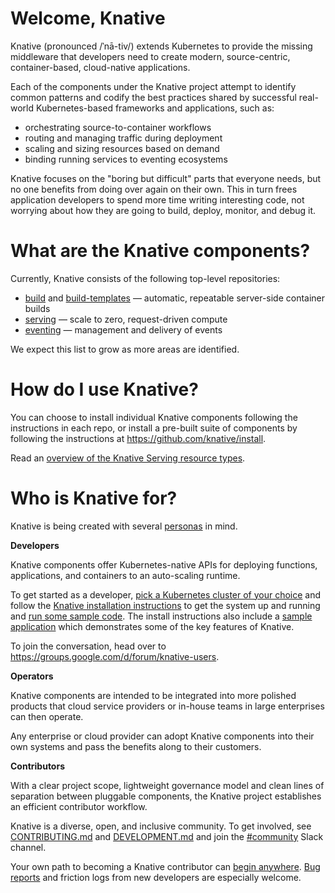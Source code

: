 # Welcome, Knative

Knative (pronounced /ˈnā-tiv/) extends Kubernetes to provide the
missing middleware that developers need to create modern,
source-centric, container-based, cloud-native applications.

Each of the components under the Knative project attempt to identify
common patterns and codify the best practices shared by successful
real-world Kubernetes-based frameworks and applications, such as:

- orchestrating source-to-container workflows
- routing and managing traffic during deployment
- scaling and sizing resources based on demand
- binding running services to eventing ecosystems

Knative focuses on the "boring but difficult" parts that everyone
needs, but no one benefits from doing over again on their own. This in
turn frees application developers to spend more time writing
interesting code, not worrying about how they are going to build,
deploy, monitor, and debug it.


# What are the Knative components?

Currently, Knative consists of the following top-level repositories:

- [build](https://github.com/knative/build) and
    [build-templates](https://github.com/knative/build-templates) —
    automatic, repeatable server-side container builds
- [serving](https://github.com/knative/serving) — scale to zero,
  request-driven compute
- [eventing](https://github.com/knative/eventing) — management and
  delivery of events

We expect this list to grow as more areas are identified.


# How do I use Knative?

You can choose to install individual Knative components following the
instructions in each repo, or install a pre-built suite of components
by following the instructions at https://github.com/knative/install.

Read an [overview of the Knative Serving resource types](https://github.com/knative/serving/blob/master/docs/spec/overview.md#resource-types).


# Who is Knative for?

Knative is being created with several
[personas](./docs/product/personas.md) in mind.

**Developers**

Knative components offer Kubernetes-native APIs for deploying
functions, applications, and containers to an auto-scaling runtime.

To get started as a developer, [pick a Kubernetes cluster of your
choice](https://kubernetes.io/docs/setup/pick-right-solution/) and
follow the [Knative installation
instructions](https://github.com/knative/install) to get the system up
and running and [run some sample code](./sample/README.md). The
install instructions also include a [sample
application](https://github.com/knative/install#test-app) which
demonstrates some of the key features of Knative.

To join the conversation, head over to
https://groups.google.com/d/forum/knative-users.

**Operators**

Knative components are intended to be integrated into more polished
products that cloud service providers or in-house teams in large
enterprises can then operate.

Any enterprise or cloud provider can adopt Knative components into
their own systems and pass the benefits along to their customers.

**Contributors**

With a clear project scope, lightweight governance model and clean
lines of separation between pluggable components, the Knative project
establishes an efficient contributor workflow.

Knative is a diverse, open, and inclusive community. To get involved,
see [CONTRIBUTING.md](./CONTRIBUTING.md) and
[DEVELOPMENT.md](./DEVELOPMENT.md) and join the
[#community](https://knative.slack.com/messages/C92U2C59P/) Slack
channel.

Your own path to becoming a Knative contributor can [begin
anywhere](https://github.com/knative/serving/issues?q=is%3Aopen+is%3Aissue+label%3A%22good+first+issue%22).
[Bug reports](https://github.com/knative/serving/issues/new) and
friction logs from new developers are especially welcome.

